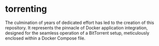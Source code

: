# torrenting

The culmination of years of dedicated effort has led to the creation of this repository. It represents the pinnacle of Docker application integration, designed for the seamless operation of a BitTorrent setup, meticulously enclosed within a Docker Compose file.
